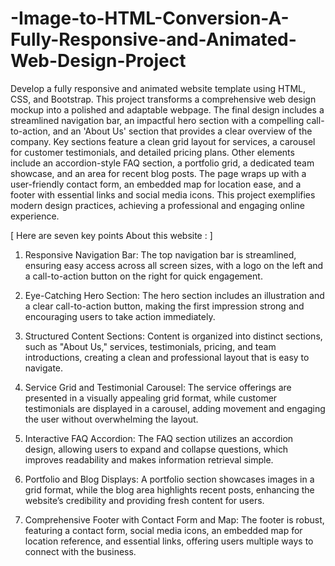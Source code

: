 # -Image-to-HTML-Conversion-A-Fully-Responsive-and-Animated-Web-Design-Project
Develop a fully responsive and animated website template using HTML, CSS, and Bootstrap. This project transforms a comprehensive web design mockup into a polished and adaptable webpage. The final design includes a streamlined navigation bar, an impactful hero section with a compelling call-to-action, and an 'About Us' section that provides a clear overview of the company. Key sections feature a clean grid layout for services, a carousel for customer testimonials, and detailed pricing plans. Other elements include an accordion-style FAQ section, a portfolio grid, a dedicated team showcase, and an area for recent blog posts. The page wraps up with a user-friendly contact form, an embedded map for location ease, and a footer with essential links and social media icons. This project exemplifies modern design practices, achieving a professional and engaging online experience.

[ Here are seven key points About this website : ]

1. Responsive Navigation Bar: The top navigation bar is streamlined, ensuring easy access across all screen sizes, with a logo on the left and a call-to-action button on the right for quick engagement.

3. Eye-Catching Hero Section: The hero section includes an illustration and a clear call-to-action button, making the first impression strong and encouraging users to take action immediately.

4. Structured Content Sections: Content is organized into distinct sections, such as "About Us," services, testimonials, pricing, and team introductions, creating a clean and professional layout that is easy to navigate.

5. Service Grid and Testimonial Carousel: The service offerings are presented in a visually appealing grid format, while customer testimonials are displayed in a carousel, adding movement and engaging the user without overwhelming the layout.

6. Interactive FAQ Accordion: The FAQ section utilizes an accordion design, allowing users to expand and collapse questions, which improves readability and makes information retrieval simple.

7. Portfolio and Blog Displays: A portfolio section showcases images in a grid format, while the blog area highlights recent posts, enhancing the website’s credibility and providing fresh content for users.

8. Comprehensive Footer with Contact Form and Map: The footer is robust, featuring a contact form, social media icons, an embedded map for location reference, and essential links, offering users multiple ways to connect with the business.
